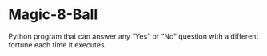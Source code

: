 # Magic-8-Ball
Python program that can answer any “Yes” or “No” question with a different fortune each time it executes.
